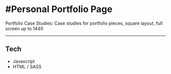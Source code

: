 #Personal Portfolio Page
================
Portfolio Case Studies:
Case studies for portfolio pieces, square layout, full screen up to 1440

____

## Tech
- Javascript
- HTML / SASS
